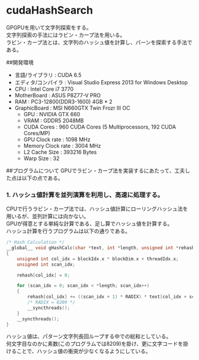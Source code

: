# cudaHashSearch
GPGPUを用いて文字列探索をする。  
文字列探索の手法にはラビン・カープ法を用いる。  
ラビン・カープ法とは、文字列のハッシュ値を計算し、パーンを探索する手法である。  

##開発環境
* 言語/ライブラリ : CUDA 6.5
* エディタ/コンパイラ : Visual Studio Express 2013 for Windows Desktop
* CPU : Intel Core i7 3770
* MotherBoard : ASUS P8Z77-V PRO
* RAM : PC3-12800(DDR3-1600) 4GB * 2
* GraphicBoard : MSI N660GTX Twin Frozr III OC
    * GPU : NVIDIA GTX 660
    * VRAM : GDDR5 2048MB
    * CUDA Cores : 960 CUDA Cores (5 Multiprocessors, 192 CUDA Cores/MP)
    * GPU Clock rate : 1098 MHz
    * Memory Clock rate : 3004 MHz
    * L2 Cache Size : 393216 Bytes
    * Warp Size : 32

##プログラムについて
GPUでラビン・カープ法を実装するにあたって、工夫した点は以下の点である。
### 1. ハッシュ値計算を並列演算を利用し、高速に処理する。
CPUで行うラビン・カープ法では、ハッシュ値計算にローリングハッシュ法を用いるが、並列計算には向かない。  
GPUが得意とする単純な計算である、足し算でハッシュ値を計算する。  
ハッシュ計算を行うプログラムは以下の通りである。  
```C++
/* Hash Calculation */
__global__ void gHashCalc(char *text, int *length, unsigned int *rehash)
{
	unsigned int col_idx = blockIdx.x * blockDim.x + threadIdx.x;
	unsigned int scan_idx;

	rehash[col_idx] = 0;

	for (scan_idx = 0; scan_idx < *length; scan_idx++)
	{
		rehash[col_idx] += ((scan_idx + 1) * RADIX) * text[col_idx + scan_idx];
		/* RADIX = 8209 */
		__syncthreads();
	}
	__syncthreads();
}
```
ハッシュ値は、パターン文字列長回ループする中での総和としている。  
何文字目なのかに素数(このプログラムでは8209)を掛け、更に文字コードを掛けることで、ハッシュ値の衝突が少なくなるようにしている。  
